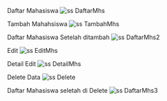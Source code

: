 Daftar Mahasiswa
![ss DaftarMhs](https://github.com/user-attachments/assets/8a2a1df8-cbf0-47b8-93b1-4e50b50d72d0)

Tambah Mahahsiswa
![ss TambahMhs](https://github.com/user-attachments/assets/7b12debf-e6c3-4e9f-b794-415129bae403)

Daftar Mahasiswa Setelah ditambah
![ss DaftarMhs2](https://github.com/user-attachments/assets/179bba7b-9f71-47bc-8ced-f098739a9ee3)

Edit
![ss EditMhs](https://github.com/user-attachments/assets/018a5f6f-4def-43a1-b008-2929191bb371)

Detail Edit
![ss DetailMhs](https://github.com/user-attachments/assets/a9bb447e-2882-4f64-a193-aa03e5077af5)

Delete Data
![ss Delete](https://github.com/user-attachments/assets/4b75359f-16ab-43dc-86a3-0727c0b9d57a)

Daftar Mahasiswa seletah di Delete
![ss DaftarMhs3](https://github.com/user-attachments/assets/eb52a18c-160c-4118-a2ff-faa7e2c9df67)
